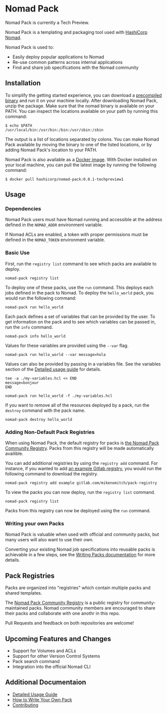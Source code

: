 # Nomad Pack

Nomad Pack is currently a Tech Preview.

Nomad Pack is a templating and packaging tool used with [HashiCorp Nomad](https://www.nomadproject.io).

Nomad Pack is used to:

- Easily deploy popular applications to Nomad
- Re-use common patterns across internal applications
- Find and share job specifications with the Nomad community

## Installation

To simplify the getting started experience, you can download a [precompiled binary][hashicorp_releases]
and run it on your machine locally. After downloading Nomad Pack, unzip the package. Make sure that
the nomad binary is available on your PATH. You can inspect the locations available on your path by
running this command:
```
$ echo $PATH
/usr/local/bin:/usr/bin:/bin:/usr/sbin:/sbin
```

The output is a list of locations separated by colons. You can make Nomad Pack available by moving
the binary to one of the listed locations, or by adding Nomad Pack's location to your PATH.

Nomad Pack is also available as a [Docker image][docker_hub]. With Docker installed on your local
machine, you can pull the latest image by running the following command:
```
$ docker pull hashicorp/nomad-pack:0.0.1-techpreview1
```

## Usage

### Dependencies

Nomad Pack users must have Nomad running and accessible at the address defined in the `NOMAD_ADDR`
environment variable.

If Nomad ACLs are enabled, a token with proper permissions must be defined in the `NOMAD_TOKEN`
environment variable.

### Basic Use


First, run the `registry list` command to see which packs are available to deploy.

```
nomad-pack registry list
```

To deploy one of these packs, use the `run` command. This deploys each jobs defined in the pack to Nomad.
To deploy the `hello_world` pack, you would run the following command:

```
nomad-pack run hello_world
```

Each pack defines a set of variables that can be provided by the user. To get information on the pack
and to see which variables can be passed in, run the `info` command.

```
nomad-pack info hello_world
```

Values for these variables are provided using the `--var` flag.

```
nomad-pack run hello_world --var message=hola
```

Values can also be provided by passing in a variables file. See the variables section of the
[Detailed usage guide](/docs/detailed-usage.md) for details.

```
tee -a ./my-variables.hcl << END
message=bonjour
END

nomad-pack run hello_world -f ./my-variables.hcl
```

If you want to remove all of the resources deployed by a pack, run the `destroy` command with the
pack name.

```
nomad-pack destroy hello_world
```

### Adding Non-Default Pack Registries

When using Nomad Pack, the default registry for packs is
[the Nomad Pack Community Registry](https://github.com/hashicorp/nomad-pack-community-registry).
Packs from this registry will be made automatically availible.

You can add additional registries by using the `registry add` command. For instance, if you wanted
to add [an example Gitlab registry](https://gitlab.com/mikenomitch/pack-registry),
you would run the following command to download the registry.

```
nomad-pack registry add example gitlab.com/mikenomitch/pack-registry
```

To view the packs you can now deploy, run the `registry list` command.

```
nomad-pack registry list
```

Packs from this registry can now be deployed using the `run` command.

### Writing your own Packs

Nomad Pack is valuable when used with official and community packs, but many users will also want to
use their own.

Converting your existing Nomad job specifications into reusable packs is achievable in a few steps,
see the [Writing Packs documentation](/docs/writing-packs.md) for more details.

## Pack Registries

Packs are organized into "registries" which contain multiple packs and shared templates.

The [Nomad Pack Community Registry](https://github.com/hashicorp/nomad-pack-community-registry) is
a public registry for community-maintained packs. Nomad community members are encouraged to share
their packs and collaborate with one anothr in this repo.

Pull Requests and feedback on both repositories are welcome!

## Upcoming Features and Changes

- Support for Volumes and ACLs
- Support for other Version Control Systems
- Pack search command
- Integration into the official Nomad CLI

## Additional Documentaion

- [Detailed Usage Guide](/docs/detailed-usage.md)
- [How to Write Your Own Pack](/docs/writing-packs.md)
- [Contributing](/docs/contributing.md)

<!-- TODO: add a direct link to the guides when availible -->

<!-- ## Tutorials

Nomad Pack Guides are available on [HashiCorp Learn](https://learn.hashicorp.com/nomad). -->

[hashicorp_releases]: (https://releases.hashicorp.com/nomad-pack/)
[docker_hub]: (https://hub.docker.com/r/hashicorp/nomad-pack)
